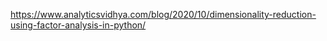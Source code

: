 https://www.analyticsvidhya.com/blog/2020/10/dimensionality-reduction-using-factor-analysis-in-python/
